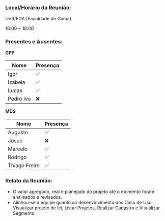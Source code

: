 ### Local/Horário da Reunião:

UnB/FGA (Faculdade do Gama)

16:00  ~  18:00

### Presentes e Ausentes:
**GPP**

Nome      |   Presença
---       |    ---
Igor      |    :white_check_mark:
Izabela   |    :white_check_mark:
Lucas     |    :white_check_mark:
Pedro Ivo |    :x:

**MDS**

Nome      |   Presença
---       |    ---
Augusto   |    :white_check_mark:
Josue     |    :x:
Marcelo   |    :white_check_mark:
Rodrigo   |    :white_check_mark:
Thiago Freire|    :white_check_mark:

### Relato da Reunião:

* O valor agregado, real e planejado do projeto até o momento foram analisados e revisados.
* Alinhou-se a equipe quanto ao desenvolvimento dos Caso de Uso Visualizar projeto de lei, Listar Projetos, Realizar Cadastro e Visualizar Segmento.
